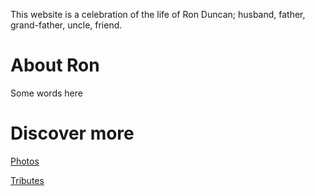 This website is a celebration of the life of Ron Duncan; husband, father, grand-father, uncle, friend.

# About Ron

Some words here

# Discover more

[Photos](./photos)

[Tributes](./tributes)